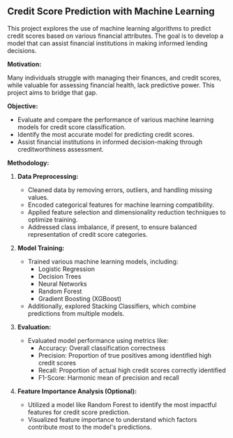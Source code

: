 ## Credit Score Prediction with Machine Learning

This project explores the use of machine learning algorithms to predict credit scores based on various financial attributes. The goal is to develop a model that can assist financial institutions in making informed lending decisions.

**Motivation:**

Many individuals struggle with managing their finances, and credit scores, while valuable for assessing financial health, lack predictive power. This project aims to bridge that gap.

**Objective:**

* Evaluate and compare the performance of various machine learning models for credit score classification.
* Identify the most accurate model for predicting credit scores.
* Assist financial institutions in informed decision-making through creditworthiness assessment. 

**Methodology:**

1. **Data Preprocessing:**
   * Cleaned data by removing errors, outliers, and handling missing values.
   * Encoded categorical features for machine learning compatibility.
   * Applied feature selection and dimensionality reduction techniques to optimize training. 
   * Addressed class imbalance, if present, to ensure balanced representation of credit score categories.

2. **Model Training:**
   * Trained various machine learning models, including:
      * Logistic Regression
      * Decision Trees
      * Neural Networks
      * Random Forest
      * Gradient Boosting (XGBoost)
   * Additionally, explored Stacking Classifiers, which combine predictions from multiple models.

3. **Evaluation:**
   * Evaluated model performance using metrics like:
      * Accuracy: Overall classification correctness
      * Precision: Proportion of true positives among identified high credit scores
      * Recall: Proportion of actual high credit scores correctly identified
      * F1-Score: Harmonic mean of precision and recall

4. **Feature Importance Analysis (Optional):**
   * Utilized a model like Random Forest to identify the most impactful features for credit score prediction.
   * Visualized feature importance to understand which factors contribute most to the model's predictions.
